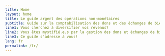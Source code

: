 ```yaml
---
title: Home
layout: home
title: Le guide argent des opérations non-monétaires
subtitle: Guide sur la comptabilisation des dons et des échanges de biens et services
line1: Vous cherchez à diversifier vos revenus?
line2: Vous êtes mystifié.e.s par la gestion des dons et échanges de biens et de services?
line3: Ce guide s'adresse à vous!
lang: fr
permalink: /fr/
---
```


<!-- Bienvenue! -->
